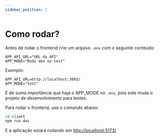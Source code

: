 ```yaml
---
sidebar_position: 2
---
```


# Como rodar?
Antes de rodar o frontend crie um arquivo `.env` com o seguinte conteúdo:

```title=".env"
APP_API_URL="URL da API"
APP_MODE="Modo dev ou test"
```
Exemplo:
```title=".env"
APP_API_URL=http://localhost:3003/ 
APP_MODE="test"
```

É de suma importância que haja o APP_MODE no `.env`, pois este muda o projeto de
desenvolvimento para testes. 

Para rodar o frontend, use o comando abaixo:

```bash
cd client
npm run dev
```

E a aplicação estará rodando em [http://localhost:5173/](http://localhost:5173/)
